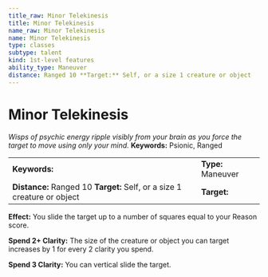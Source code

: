 ```yaml
---
title_raw: Minor Telekinesis
title: Minor Telekinesis
name_raw: Minor Telekinesis
name: Minor Telekinesis
type: classes
subtype: talent
kind: 1st-level features
ability_type: Maneuver
distance: Ranged 10 **Target:** Self, or a size 1 creature or object
---
```


# Minor Telekinesis

*Wisps of psychic energy ripple visibly from your brain as you force the target to move using only your mind.* **Keywords:** Psionic, Ranged

|                                                                          |                    |
| :----------------------------------------------------------------------- | :----------------- |
| **Keywords:**                                                            | **Type:** Maneuver |
| **Distance:** Ranged 10 **Target:** Self, or a size 1 creature or object | **Target:**        |

**Effect:** You slide the target up to a number of squares equal to your Reason score.

**Spend 2+ Clarity:** The size of the creature or object you can target increases by 1 for every 2 clarity you spend.

**Spend 3 Clarity:** You can vertical slide the target.
